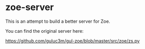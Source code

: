 zoe-server
==========

This is an attempt to build a better server for Zoe. 

You can find the original server here:

https://github.com/guluc3m/gul-zoe/blob/master/src/zoe/zs.py

